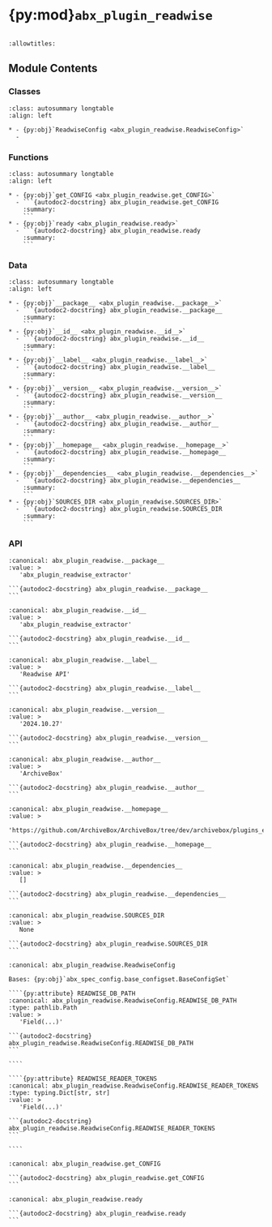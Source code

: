 # {py:mod}`abx_plugin_readwise`

```{py:module} abx_plugin_readwise
```

```{autodoc2-docstring} abx_plugin_readwise
:allowtitles:
```

## Module Contents

### Classes

````{list-table}
:class: autosummary longtable
:align: left

* - {py:obj}`ReadwiseConfig <abx_plugin_readwise.ReadwiseConfig>`
  -
````

### Functions

````{list-table}
:class: autosummary longtable
:align: left

* - {py:obj}`get_CONFIG <abx_plugin_readwise.get_CONFIG>`
  - ```{autodoc2-docstring} abx_plugin_readwise.get_CONFIG
    :summary:
    ```
* - {py:obj}`ready <abx_plugin_readwise.ready>`
  - ```{autodoc2-docstring} abx_plugin_readwise.ready
    :summary:
    ```
````

### Data

````{list-table}
:class: autosummary longtable
:align: left

* - {py:obj}`__package__ <abx_plugin_readwise.__package__>`
  - ```{autodoc2-docstring} abx_plugin_readwise.__package__
    :summary:
    ```
* - {py:obj}`__id__ <abx_plugin_readwise.__id__>`
  - ```{autodoc2-docstring} abx_plugin_readwise.__id__
    :summary:
    ```
* - {py:obj}`__label__ <abx_plugin_readwise.__label__>`
  - ```{autodoc2-docstring} abx_plugin_readwise.__label__
    :summary:
    ```
* - {py:obj}`__version__ <abx_plugin_readwise.__version__>`
  - ```{autodoc2-docstring} abx_plugin_readwise.__version__
    :summary:
    ```
* - {py:obj}`__author__ <abx_plugin_readwise.__author__>`
  - ```{autodoc2-docstring} abx_plugin_readwise.__author__
    :summary:
    ```
* - {py:obj}`__homepage__ <abx_plugin_readwise.__homepage__>`
  - ```{autodoc2-docstring} abx_plugin_readwise.__homepage__
    :summary:
    ```
* - {py:obj}`__dependencies__ <abx_plugin_readwise.__dependencies__>`
  - ```{autodoc2-docstring} abx_plugin_readwise.__dependencies__
    :summary:
    ```
* - {py:obj}`SOURCES_DIR <abx_plugin_readwise.SOURCES_DIR>`
  - ```{autodoc2-docstring} abx_plugin_readwise.SOURCES_DIR
    :summary:
    ```
````

### API

````{py:data} __package__
:canonical: abx_plugin_readwise.__package__
:value: >
   'abx_plugin_readwise_extractor'

```{autodoc2-docstring} abx_plugin_readwise.__package__
```

````

````{py:data} __id__
:canonical: abx_plugin_readwise.__id__
:value: >
   'abx_plugin_readwise_extractor'

```{autodoc2-docstring} abx_plugin_readwise.__id__
```

````

````{py:data} __label__
:canonical: abx_plugin_readwise.__label__
:value: >
   'Readwise API'

```{autodoc2-docstring} abx_plugin_readwise.__label__
```

````

````{py:data} __version__
:canonical: abx_plugin_readwise.__version__
:value: >
   '2024.10.27'

```{autodoc2-docstring} abx_plugin_readwise.__version__
```

````

````{py:data} __author__
:canonical: abx_plugin_readwise.__author__
:value: >
   'ArchiveBox'

```{autodoc2-docstring} abx_plugin_readwise.__author__
```

````

````{py:data} __homepage__
:canonical: abx_plugin_readwise.__homepage__
:value: >
   'https://github.com/ArchiveBox/ArchiveBox/tree/dev/archivebox/plugins_extractor/readwise'

```{autodoc2-docstring} abx_plugin_readwise.__homepage__
```

````

````{py:data} __dependencies__
:canonical: abx_plugin_readwise.__dependencies__
:value: >
   []

```{autodoc2-docstring} abx_plugin_readwise.__dependencies__
```

````

````{py:data} SOURCES_DIR
:canonical: abx_plugin_readwise.SOURCES_DIR
:value: >
   None

```{autodoc2-docstring} abx_plugin_readwise.SOURCES_DIR
```

````

`````{py:class} ReadwiseConfig(_case_sensitive: bool | None = None, _nested_model_default_partial_update: bool | None = None, _env_prefix: str | None = None, _env_file: pydantic_settings.sources.DotenvType | None = ENV_FILE_SENTINEL, _env_file_encoding: str | None = None, _env_ignore_empty: bool | None = None, _env_nested_delimiter: str | None = None, _env_parse_none_str: str | None = None, _env_parse_enums: bool | None = None, _cli_prog_name: str | None = None, _cli_parse_args: bool | list[str] | tuple[str, ...] | None = None, _cli_settings_source: pydantic_settings.sources.CliSettingsSource[typing.Any] | None = None, _cli_parse_none_str: str | None = None, _cli_hide_none_type: bool | None = None, _cli_avoid_json: bool | None = None, _cli_enforce_required: bool | None = None, _cli_use_class_docs_for_groups: bool | None = None, _cli_exit_on_error: bool | None = None, _cli_prefix: str | None = None, _cli_flag_prefix_char: str | None = None, _cli_implicit_flags: bool | None = None, _cli_ignore_unknown_args: bool | None = None, _secrets_dir: pydantic_settings.sources.PathType | None = None, **values: typing.Any)
:canonical: abx_plugin_readwise.ReadwiseConfig

Bases: {py:obj}`abx_spec_config.base_configset.BaseConfigSet`

````{py:attribute} READWISE_DB_PATH
:canonical: abx_plugin_readwise.ReadwiseConfig.READWISE_DB_PATH
:type: pathlib.Path
:value: >
   'Field(...)'

```{autodoc2-docstring} abx_plugin_readwise.ReadwiseConfig.READWISE_DB_PATH
```

````

````{py:attribute} READWISE_READER_TOKENS
:canonical: abx_plugin_readwise.ReadwiseConfig.READWISE_READER_TOKENS
:type: typing.Dict[str, str]
:value: >
   'Field(...)'

```{autodoc2-docstring} abx_plugin_readwise.ReadwiseConfig.READWISE_READER_TOKENS
```

````

`````

````{py:function} get_CONFIG()
:canonical: abx_plugin_readwise.get_CONFIG

```{autodoc2-docstring} abx_plugin_readwise.get_CONFIG
```
````

````{py:function} ready()
:canonical: abx_plugin_readwise.ready

```{autodoc2-docstring} abx_plugin_readwise.ready
```
````
